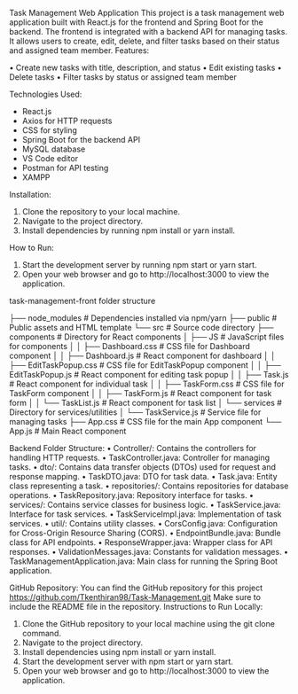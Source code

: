  Task Management Web Application
This project is a task management web application built with React.js for the frontend and Spring Boot for the backend. The frontend is integrated with a backend API for managing tasks. It allows users to create, edit, delete, and filter tasks based on their status and assigned team member.
Features:

•	Create new tasks with title, description, and status
•	Edit existing tasks
•	Delete tasks
•	Filter tasks by status or assigned team member

Technologies Used:
- React.js
- Axios for HTTP requests
- CSS for styling
- Spring Boot for the backend API 
- MySQL database 
- VS Code editor 
- Postman for API testing
- XAMPP

Installation:
1.	Clone the repository to your local machine.
2.	Navigate to the project directory.
3.	Install dependencies by running npm install or yarn install.
   
How to Run:
1.	Start the development server by running npm start or yarn start.
2.	Open your web browser and go to http://localhost:3000 to view the application.

 task-management-front folder structure
 
├── node_modules          # Dependencies installed via npm/yarn
├── public                # Public assets and HTML template
└── src                   # Source code directory
    ├── components        # Directory for React components
    │   ├── JS            # JavaScript files for components
    │   │   ├── Dashboard.css        # CSS file for Dashboard component
    │   │   ├── Dashboard.js         # React component for dashboard
    │   │   ├── EditTaskPopup.css    # CSS file for EditTaskPopup component
    │   │   ├── EditTaskPopup.js     # React component for editing task popup
    │   │   ├── Task.js              # React component for individual task
    │   │   ├── TaskForm.css         # CSS file for TaskForm component
    │   │   ├── TaskForm.js          # React component for task form
    │   │   └── TaskList.js          # React component for task list
    │   └── services       # Directory for services/utilities
    │       └── TaskService.js       # Service file for managing tasks
    ├── App.css            # CSS file for the main App component
    └── App.js             # Main React component


Backend Folder Structure:
•	Controller/: Contains the controllers for handling HTTP requests.
•	TaskController.java: Controller for managing tasks.
•	dto/: Contains data transfer objects (DTOs) used for request and response mapping.
•	TaskDTO.java: DTO for task data.
•	Task.java: Entity class representing a task.
•	repositories/: Contains repositories for database operations.
•	TaskRepository.java: Repository interface for tasks.
•	services/: Contains service classes for business logic.
•	TaskService.java: Interface for task services.
•	TaskServiceImpl.java: Implementation of task services.
•	util/: Contains utility classes.
•	CorsConfig.java: Configuration for Cross-Origin Resource Sharing (CORS).
•	EndpointBundle.java: Bundle class for API endpoints.
•	ResponseWrapper.java: Wrapper class for API responses.
•	ValidationMessages.java: Constants for validation messages.
•	TaskManagementApplication.java: Main class for running the Spring Boot application.

GitHub Repository:
You can find the GitHub repository for this project https://github.com/Tkenthiran98/Task-Management.git Make sure to include the README file in the repository.
Instructions to Run Locally:
1.	Clone the GitHub repository to your local machine using the git clone command.
2.	Navigate to the project directory.
3.	Install dependencies using npm install or yarn install.
4.	Start the development server with npm start or yarn start.
5.	Open your web browser and go to http://localhost:3000 to view the application.
